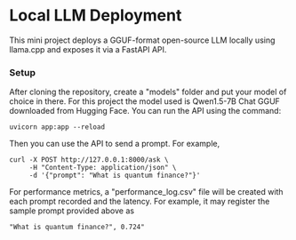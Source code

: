 # Local LLM Deployment
This mini project deploys a GGUF-format open-source LLM locally using llama.cpp and exposes it via a FastAPI API.

### Setup
After cloning the repository, create a "models" folder and put your model of choice in there. For this project the model used is Qwen1.5-7B Chat GGUF downloaded from Hugging Face. You can run the API using the command: 
```
uvicorn app:app --reload
```
Then you can use the API to send a prompt. For example, 
``` 
curl -X POST http://127.0.0.1:8000/ask \
     -H "Content-Type: application/json" \
     -d '{"prompt": "What is quantum finance?"}'
```

For performance metrics, a "performance_log.csv" file will be created with each prompt recorded and the latency. For example, it may register the sample prompt provided above as 
```
"What is quantum finance?", 0.724"
```
